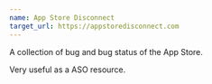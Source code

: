 ```yaml
---
name: App Store Disconnect
target_url: https://appstoredisconnect.com
---
```


A collection of bug and bug status of the App Store.

Very useful as a ASO resource.
